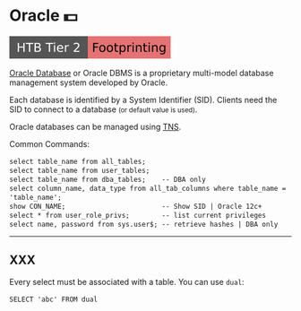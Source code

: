 # Oracle 💵

[![footprinting](../../../../cybersecurity/_badges/htb/footprinting.svg)](https://academy.hackthebox.com/course/preview/footprinting)

<div class="row row-cols-lg-2"><div>

[Oracle Database](https://www.oracle.com/database/) or Oracle DBMS is a proprietary multi-model database management system developed by Oracle.

Each database is identified by a System Identifier (SID). Clients need the SID to connect to a database <small>(or default value is used)</small>.

Oracle databases can be managed using [TNS](/operating-systems/networking/protocols/tns.md).
</div><div>

Common Commands:

```sql!
select table_name from all_tables;
select table_name from user_tables;
select table_name from dba_tables;    -- DBA only
select column_name, data_type from all_tab_columns where table_name = 'table_name';
show CON_NAME;                        -- Show SID | Oracle 12c+
select * from user_role_privs;        -- list current privileges
select name, password from sys.user$; -- retrieve hashes | DBA only
```
</div></div>

<hr class="sep-both">

## XXX

<div class="row row-cols-lg-2"><div>

Every select must be associated with a table. You can use `dual`:

```sql!
SELECT 'abc' FROM dual
```
</div><div>
</div></div>